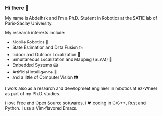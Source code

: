### Hi there 👋

My name is Abdelhak and I'm a Ph.D. Student in Robotics at the SATIE lab of Paris-Saclay University.

My research interests include:

- Mobile Robotics :robot:
- State Estimation and Data Fusion :chart_with_downwards_trend:
- Indoor and Outdoor Localization :satellite:
- Simultaneous Localization and Mapping (SLAM) :car:
- Embedded Systems :pager:
- Artificial intelligence :ghost:
- and a little of Computer Vision :camera:

I work also as a research and development engineer in robotics at ez-Wheel as part of my Ph.D. studies.

I love Free and Open Source softwares, I :heart: coding in C/C++, Rust and Python. I use a Vim-flavored Emacs.
